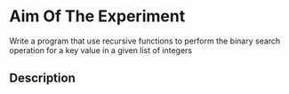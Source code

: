 # Aim Of The Experiment
Write a program that use recursive functions to perform the binary search operation for a key value in a given list of integers
## Description
  
